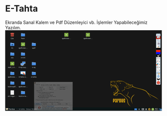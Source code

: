# E-Tahta
Ekranda Sanal Kalem ve Pdf Düzenleyici vb. İşlemler Yapabileceğimiz Yazılım.
![E-Tahta](https://github.com/bayramkarahan/E-Tahta/blob/main/Clip0014-1.gif)
